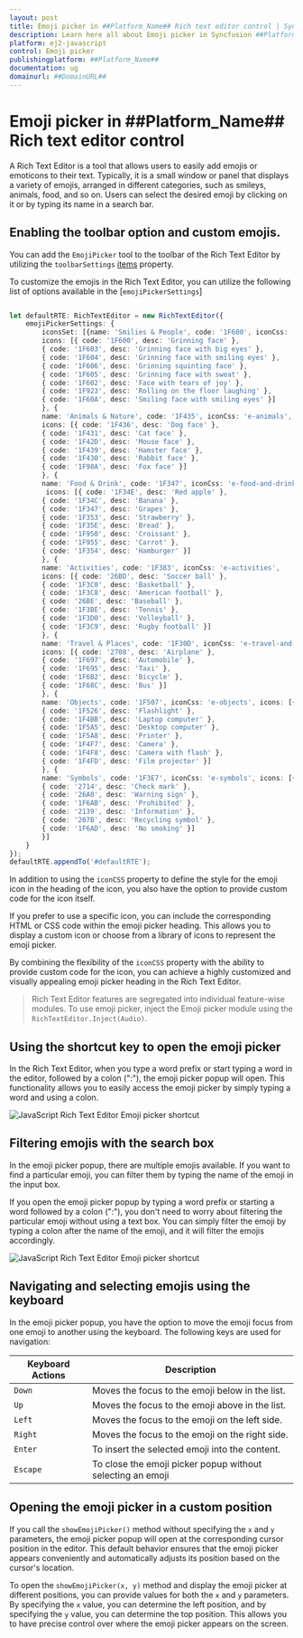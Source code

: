 ```yaml
---
layout: post
title: Emoji picker in ##Platform_Name## Rich text editor control | Syncfusion
description: Learn here all about Emoji picker in Syncfusion ##Platform_Name## Rich text editor control of Syncfusion Essential JS 2 and more.
platform: ej2-javascript
control: Emoji picker
publishingplatform: ##Platform_Name##
documentation: ug
domainurl: ##DomainURL##
---
```


# Emoji picker in ##Platform_Name## Rich text editor control

A Rich Text Editor is a tool that allows users to easily add emojis or emoticons to their text. Typically, it is a small window or panel that displays a variety of emojis, arranged in different categories, such as smileys, animals, food, and so on. Users can select the desired emoji by clicking on it or by typing its name in a search bar.

## Enabling the toolbar option and custom emojis.

You can add the `EmojiPicker` tool to the toolbar of the Rich Text Editor by utilizing the `toolbarSettings` [items](../api/rich-text-editor/toolbarSettings/#items) property.

To customize the emojis in the Rich Text Editor, you can utilize the following list of options available in the [`emojiPickerSettings`]

```ts

let defaultRTE: RichTextEditor = new RichTextEditor({
    emojiPickerSettings: {
        iconsSet: [{name: 'Smilies & People', code: '1F600', iconCss: 'e-emoji', 
        icons: [{ code: '1F600', desc: 'Grinning face' },
        { code: '1F603', desc: 'Grinning face with big eyes' },
        { code: '1F604', desc: 'Grinning face with smiling eyes' },
        { code: '1F606', desc: 'Grinning squinting face' },
        { code: '1F605', desc: 'Grinning face with sweat' },
        { code: '1F602', desc: 'Face with tears of joy' },
        { code: '1F923', desc: 'Rolling on the floor laughing' },
        { code: '1F60A', desc: 'Smiling face with smiling eyes' }]
        }, {
        name: 'Animals & Nature', code: '1F435', iconCss: 'e-animals',
        icons: [{ code: '1F436', desc: 'Dog face' },
        { code: '1F431', desc: 'Cat face' },
        { code: '1F42D', desc: 'Mouse face' },
        { code: '1F439', desc: 'Hamster face' },
        { code: '1F430', desc: 'Rabbit face' },
        { code: '1F98A', desc: 'Fox face' }]
        }, {
        name: 'Food & Drink', code: '1F347', iconCss: 'e-food-and-drinks',
         icons: [{ code: '1F34E', desc: 'Red apple' },
        { code: '1F34C', desc: 'Banana' },
        { code: '1F347', desc: 'Grapes' },
        { code: '1F353', desc: 'Strawberry' },
        { code: '1F35E', desc: 'Bread' },
        { code: '1F950', desc: 'Croissant' },
        { code: '1F955', desc: 'Carrot' },
        { code: '1F354', desc: 'Hamburger' }]
        }, {
        name: 'Activities', code: '1F383', iconCss: 'e-activities',
        icons: [{ code: '26BD', desc: 'Soccer ball' },
        { code: '1F3C0', desc: 'Basketball' },
        { code: '1F3C8', desc: 'American football' },
        { code: '26BE', desc: 'Baseball' },
        { code: '1F3BE', desc: 'Tennis' },
        { code: '1F3D0', desc: 'Volleyball' },
        { code: '1F3C9', desc: 'Rugby football' }]
        }, {
        name: 'Travel & Places', code: '1F30D', iconCss: 'e-travel-and-places',
        icons: [{ code: '2708', desc: 'Airplane' },
        { code: '1F697', desc: 'Automobile' },
        { code: '1F695', desc: 'Taxi' },
        { code: '1F6B2', desc: 'Bicycle' },
        { code: '1F68C', desc: 'Bus' }]
        }, {
        name: 'Objects', code: '1F507', iconCss: 'e-objects', icons: [{ code: '1F4A1', desc: 'Light bulb' },
        { code: '1F526', desc: 'Flashlight' },
        { code: '1F4BB', desc: 'Laptop computer' },
        { code: '1F5A5', desc: 'Desktop computer' },
        { code: '1F5A8', desc: 'Printer' },
        { code: '1F4F7', desc: 'Camera' },
        { code: '1F4F8', desc: 'Camera with flash' },
        { code: '1F4FD', desc: 'Film projector' }]
        }, {
        name: 'Symbols', code: '1F3E7', iconCss: 'e-symbols', icons: [{ code: '274C', desc: 'Cross mark' },
        { code: '2714', desc: 'Check mark' },
        { code: '26A0', desc: 'Warning sign' },
        { code: '1F6AB', desc: 'Prohibited' },
        { code: '2139', desc: 'Information' },
        { code: '267B', desc: 'Recycling symbol' },
        { code: '1F6AD', desc: 'No smoking' }]
        }]
    }
});
defaultRTE.appendTo('#defaultRTE');

```

In addition to using the `iconCSS` property to define the style for the emoji icon in the heading of the icon, you also have the option to provide custom code for the icon itself.

If you prefer to use a specific icon, you can include the corresponding HTML or CSS code within the emoji picker heading. This allows you to display a custom icon or choose from a library of icons to represent the emoji picker.

By combining the flexibility of the `iconCSS` property with the ability to provide custom code for the icon, you can achieve a highly customized and visually appealing emoji picker heading in the Rich Text Editor.

> Rich Text Editor features are segregated into individual feature-wise modules. To use emoji picker, inject the Emoji picker module using the `RichTextEditor.Inject(Audio)`.


## Using the shortcut key to open the emoji picker

In the Rich Text Editor, when you type a word prefix or start typing a word in the editor, followed by a colon (":"), the emoji picker popup will open. This functionality allows you to easily access the emoji picker by simply typing a word and using a colon.

![JavaScript Rich Text Editor Emoji picker shortcut](./images/javaScript-richtexteditor-emoji-picker-shorcut.png)

## Filtering emojis with the search box

In the emoji picker popup, there are multiple emojis available. If you want to find a particular emoji, you can filter them by typing the name of the emoji in the input box.

If you open the emoji picker popup by typing a word prefix or starting a word followed by a colon (":"), you don't need to worry about filtering the particular emoji without using a text box. You can simply filter the emoji by typing a colon after the name of the emoji, and it will filter the emojis accordingly.

![JavaScript Rich Text Editor Emoji picker shortcut](./images/javaScript-richtexteditor-emoji-picker-filter.png)

## Navigating and selecting emojis using the keyboard

In the emoji picker popup, you have the option to move the emoji focus from one emoji to another using the keyboard. The following keys are used for navigation:

| Keyboard Actions | Description |
|----------------|---------|
| `Down`| Moves the focus to the emoji below in the list. |
| `Up` | Moves the focus to the emoji above in the list. |
| `Left` | Moves the focus to the emoji on the left side. |
| `Right` | Moves the focus to the emoji on the right side. |
| `Enter`| To insert the selected emoji into the content. |
| `Escape` | To close the emoji picker popup without selecting an emoji |


## Opening the emoji picker in a custom position

If you call the `showEmojiPicker()` method without specifying the `x` and `y` parameters, the emoji picker popup will open at the corresponding cursor position in the editor. This default behavior ensures that the emoji picker appears conveniently and automatically adjusts its position based on the cursor's location.

To open the `showEmojiPicker(x, y)` method and display the emoji picker at different positions, you can provide values for both the `x` and `y` parameters. By specifying the `x` value, you can determine the left position, and by specifying the `y` value, you can determine the top position. This allows you to have precise control over where the emoji picker appears on the screen.